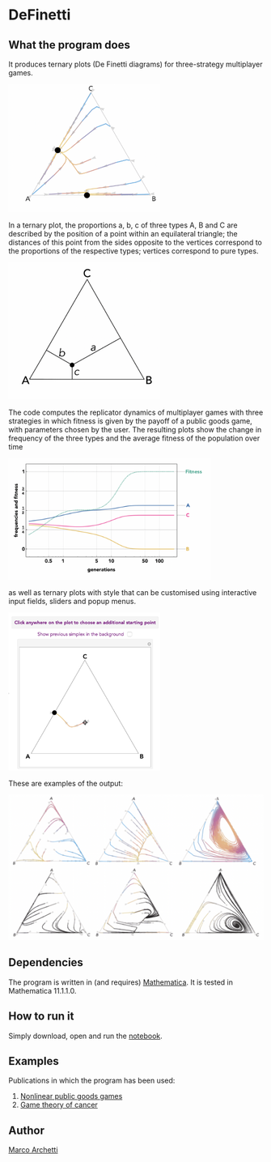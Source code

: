 # DeFinetti #

## What the program does ##

It produces ternary plots (De Finetti diagrams) for three-strategy multiplayer games.

<img src="Figures/1.png" width="300" />

In a ternary plot, the proportions a, b, c of three types A, B and C are described by the position of a point within an equilateral triangle; the distances of this point from the sides opposite to the vertices correspond to the proportions of the respective types; vertices correspond to pure types. 

<img src="Figures/2.png" width="300" />

The code computes the replicator dynamics of multiplayer games with three strategies in which fitness is given by the payoff of a public goods game, with parameters chosen by the user. The resulting plots show the change in frequency of the three types and the average fitness of the population over time

<img src="Figures/3.png" width="400" />

as well as ternary plots with style that can be customised using interactive input fields, sliders and popup menus. 

<img src="Figures/5.png" width="300" />

These are examples of the output:

<img src="Figures/4.png" width="600" />

## Dependencies ##

The program is written in (and requires) [Mathematica](http://www.wolfram.com/mathematica/). It is tested in Mathematica 11.1.1.0.

## How to run it ##

Simply download, open and run the [notebook](DeFinetti.nb). 

## Examples ##

Publications in which the program has been used:
1. [Nonlinear public goods games](https://archive.uea.ac.uk/~zzq12vpu/papers/GAMES_2018_Bernstein.pdf)
2. [Game theory of cancer](https://archive.uea.ac.uk/~zzq12vpu/papers/GAMES_2018_MM.pdf)

## Author ##

[Marco Archetti](http://www.personal.psu.edu/mua972/)
